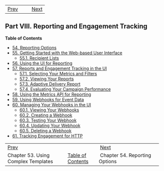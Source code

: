 |     |     |     |
| --- | --- | --- |
| [Prev](complex_template)  |   |  [Next](http_reporting_options) |
## Part VIII. Reporting and Engagement Tracking
**Table of Contents**
* [54\. Reporting Options](http_reporting_options)
* [55\. Getting Started with the Web-based User Interface](web-ui)
    * [55.1\. Recipient Lists](web-ui#web-ui.recipients)
* [56\. Using the UI for Reporting](reporting_ui)
* [57\. Reports and Engagement Tracking in the UI](web-ui.reports)
    * [57.1\. Selecting Your Metrics and Filters](web-ui.reports#web-ui.reports.selecting.metrics.filters)
    * [57.2\. Viewing Your Reports](web-ui.reports.viewing.reports)
    * [57.3\. Adaptive Delivery Report](web-ui.reports.adaptive.delivery)
    * [57.4\. Evaluating Your Campaign Performance](web-ui.reports.evaluating.campaign.performance)
* [58\. Using the Metrics API for Reporting](reporting_metrics)
* [59\. Using Webhooks for Event Data](reporting_webhooks)
* [60\. Managing Your Webhooks in the UI](web-ui.webhooks)
    * [60.1\. Viewing Your Webhooks](web-ui.webhooks#web-ui.webhooks.viewing)
    * [60.2\. Creating a Webhook](web-ui.webhooks.create)
    * [60.3\. Testing Your Webhook](web-ui.webhooks.test)
    * [60.4\. Updating Your Webhook](web-ui.webhooks.update)
    * [60.5\. Deleting a Webhook](web-ui.webhooks.delete)
* [61\. Tracking Engagement for HTTP](engagement_tracking_http)

|     |     |     |
| --- | --- | --- |
| [Prev](complex_template)  |   |  [Next](http_reporting_options) |
| Chapter 53. Using Complex Templates  | [Table of Contents](index) |  Chapter 54. Reporting Options |
